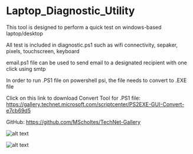 # Laptop_Diagnostic_Utility
This tool is designed to perform a quick test on windows-based laptop/desktop

All test is included in diagnostic.ps1 such as wifi connectivity, sepaker, pixels, touchscreen, keyboard

email.ps1 file can be used to send email to a designated recipient with one click using smtp 

In order to run .PS1 file on powershell psi, the file needs to convert to .EXE file

Click on this link to download Convert Tool for .PS1 file: https://gallery.technet.microsoft.com/scriptcenter/PS2EXE-GUI-Convert-e7cb69d5

GitHub: https://github.com/MScholtes/TechNet-Gallery



![alt text](https://github.com/CuongPhan090/WIndow_PC_Diagnostic_Utility/blob/master/diagnostic.png)

![alt text](https://github.com/CuongPhan090/WIndow_PC_Diagnostic_Utility/blob/master/email.png)

